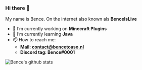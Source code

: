 ### Hi there 👋
My name is Bence. On the internet also known als **BenceIsLive**
- 🔭 I’m currently working on **Minecraft Plugins** 
- 🌱 I’m currently learning **Java**
- 📫 How to reach me:
  - **Mail: contact@bencetoaso.nl**
  - **Discord tag: Bence#0001**

![Bence's github stats](https://github-readme-stats.vercel.app/api?username=BenceIsLive)
